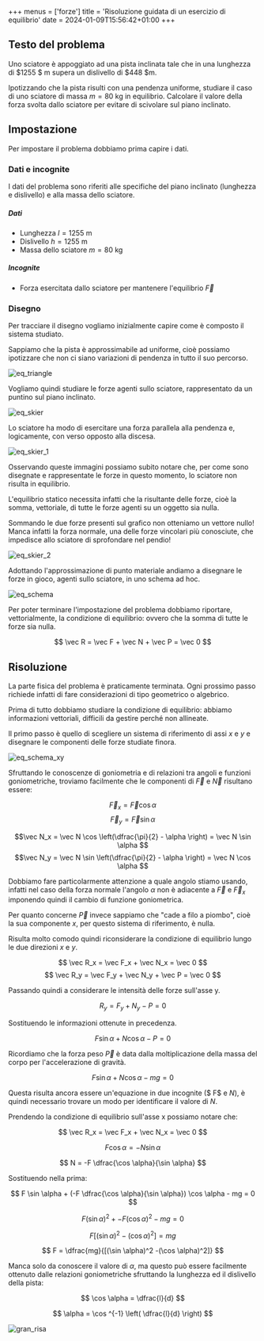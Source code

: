 +++
menus = ['forze']
title = 'Risoluzione guidata di un esercizio di equilibrio'
date = 2024-01-09T15:56:42+01:00
+++

<h2>Testo del problema</h2>

Uno sciatore è appoggiato ad una pista inclinata tale che in una lunghezza di $1255 $ m supera un dislivello di $448 $m.

Ipotizzando che la pista risulti con una pendenza uniforme, studiare il caso di uno sciatore di massa $m = 80$ kg in equilibrio. Calcolare il valore della forza svolta dallo sciatore per evitare di scivolare sul piano inclinato.

<h2>Impostazione</h2>

Per impostare il problema dobbiamo prima capire i dati.

<h3>Dati e incognite</h3>

I dati del problema sono riferiti alle specifiche del piano inclinato (lunghezza e dislivello) e alla massa dello sciatore.

<h5>Dati</h5>

* Lunghezza $l = 1255$ m
* Dislivello $h = 1255$ m
* Massa dello sciatore $m = 80$ kg

<h5>Incognite</h5>

* Forza esercitata dallo sciatore per mantenere l'equilibrio $\vec F$

<h3>Disegno</h3>

Per tracciare il disegno vogliamo inizialmente capire come è composto il sistema studiato.

Sappiamo che la pista è approssimabile ad uniforme, cioè possiamo ipotizzare che non ci siano variazioni di pendenza in tutto il suo percorso.

![eq_triangle](/static/img/equilibrium_guided/eq_triangle.png "Piano inclinato")

Vogliamo quindi studiare le forze agenti sullo sciatore, rappresentato da un puntino sul piano inclinato.

![eq_skier](/static/img/equilibrium_guided/eq_skier.png "Sciatore")

Lo sciatore ha modo di esercitare una forza parallela alla pendenza e, logicamente, con verso opposto alla discesa.

![eq_skier_1](/static/img/equilibrium_guided/eq_skier_1.png "Sciatore frena")

Osservando queste immagini possiamo subito notare che, per come sono disegnate e rappresentate le forze in questo momento, lo sciatore non risulta in equilibrio.

L'equilibrio statico necessita infatti che la risultante delle forze, cioè la somma, vettoriale, di tutte le forze agenti su un oggetto sia nulla.

Sommando le due forze presenti sul grafico non otteniamo un vettore nullo! Manca infatti la forza normale, una delle forze vincolari più conosciute, che impedisce allo sciatore di sprofondare nel pendio!

![eq_skier_2](/static/img/equilibrium_guided/eq_skier_2.png "Sciatore frena e normale")

Adottando l'approssimazione di punto materiale andiamo a disegnare le forze in gioco, agenti sullo sciatore, in uno schema ad hoc.

![eq_schema](/static/img/equilibrium_guided/eq_schema.png "Schema di corpo libero")

Per poter terminare l'impostazione del problema dobbiamo riportare, vettorialmente, la condizione di equilibrio: ovvero che la somma di tutte le forze sia nulla.

$$ \vec R = \vec F + \vec N + \vec P = \vec 0 $$

<h2>Risoluzione</h2>

La parte fisica del problema è praticamente terminata. Ogni prossimo passo richiede infatti di fare considerazioni di tipo geometrico o algebrico.

Prima di tutto dobbiamo studiare la condizione di equilibrio: abbiamo informazioni vettoriali, difficili da gestire perché non allineate.

Il primo passo è quello di scegliere un sistema di riferimento di assi $x$ e $y$ e disegnare le componenti delle forze studiate finora.

![eq_schema_xy](/static/img/equilibrium_guided/eq_schema_xy.png "Schema di corpo libero componenti")

Sfruttando le conoscenze di goniometria e di relazioni tra angoli e funzioni goniometriche, troviamo facilmente che le componenti di $\vec F$ e $\vec N$ risultano essere:

$$\vec F_x = \vec F \cos \alpha $$
$$\vec F_y = \vec F \sin \alpha $$

$$\vec N_x = \vec N \cos \left(\dfrac{\pi}{2} - \alpha \right) = \vec N \sin \alpha $$
$$\vec N_y = \vec N \sin \left(\dfrac{\pi}{2} - \alpha \right) = \vec N \cos \alpha $$

Dobbiamo fare particolarmente attenzione a quale angolo stiamo usando, infatti nel caso della forza normale l'angolo $\alpha$ non è adiacente a $\vec F$ e $\vec F_x$ imponendo quindi il cambio di funzione goniometrica.

Per quanto concerne $\vec P$ invece sappiamo che "cade a filo a piombo", cioè la sua componente $x$, per questo sistema di riferimento, è nulla.

Risulta molto comodo quindi riconsiderare la condizione di equilibrio lungo le due direzioni $x$ e $y$.

$$ \vec R_x = \vec F_x + \vec N_x = \vec 0 $$
$$ \vec R_y = \vec F_y + \vec N_y + \vec P = \vec 0 $$

Passando quindi a considerare le intensità delle forze sull'asse y.

$$ R_y = F_y + N_y - P = 0 $$

Sostituendo le informazioni ottenute in precedenza.

$$ F \sin \alpha + N \cos \alpha - P = 0 $$

Ricordiamo che la forza peso $\vec P$ è data dalla moltiplicazione della massa del corpo per l'accelerazione di gravità.

$$ F \sin \alpha + N \cos \alpha - mg = 0 $$

Questa risulta ancora essere un'equazione in due incognite ($ F$ e $N$), è quindi necessario trovare un modo per identificare il valore di $N$.

Prendendo la condizione di equilibrio sull'asse x possiamo notare che:

$$ \vec R_x = \vec F_x + \vec N_x = \vec 0 $$

$$ F \cos \alpha = -N \sin \alpha $$

$$ N = -F \dfrac{\cos \alpha}{\sin \alpha} $$

Sostituendo nella prima:

$$ F \sin \alpha + (-F \dfrac{\cos \alpha}{\sin \alpha}) \cos \alpha - mg = 0 $$

$$ F (\sin \alpha)^2 + -F(\cos \alpha)^2 - mg = 0 $$

$$ F [(\sin \alpha)^2 -(\cos \alpha)^2] = mg $$

$$ F = \dfrac{mg}{[(\sin \alpha)^2 -(\cos \alpha)^2]} $$

Manca solo da conoscere il valore di $\alpha$, ma questo può essere facilmente ottenuto dalle relazioni goniometriche sfruttando la lunghezza ed il dislivello della pista:

$$ \cos \alpha = \dfrac{l}{d} $$

$$ \alpha = \cos ^{-1} \left( \dfrac{l}{d} \right) $$

![gran_risa](/static/img/equilibrium_guided/equilibrium_slope.jpg "Gran Risa")
